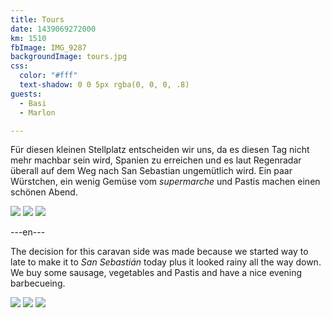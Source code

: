 ```yaml
---
title: Tours
date: 1439069272000
km: 1510
fbImage: IMG_9287
backgroundImage: tours.jpg
css:
  color: "#fff"
  text-shadow: 0 0 5px rgba(0, 0, 0, .8)
guests:
  - Basi
  - Marlon

---
```


Für diesen kleinen Stellplatz entscheiden wir uns, da es diesen Tag nicht mehr machbar sein wird, Spanien zu erreichen und es laut Regenradar überall auf dem Weg nach San Sebastian ungemütlich wird. Ein paar Würstchen, ein wenig Gemüse vom *supermarche* und Pastis machen einen schönen Abend.


![](IMG_9287)
![](IMG_9291)
![](DSC01046)

---en---

The decision for this caravan side was made because we started way to late to make it to *San Sebastián* today plus it looked rainy all the way down. We buy some sausage, vegetables and Pastis and have a nice evening barbecueing.

![](IMG_9287)
![](IMG_9291)
![](DSC01046)
